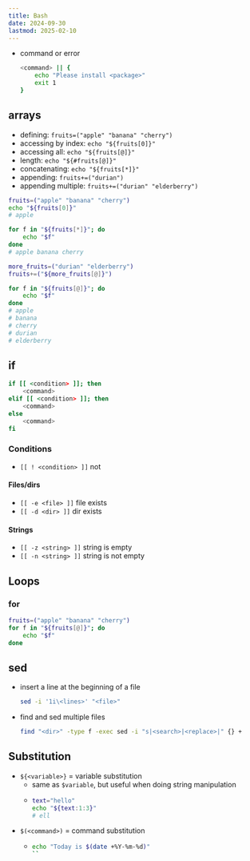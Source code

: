 ```yaml
---
title: Bash
date: 2024-09-30
lastmod: 2025-02-10
---
```


- command or error
    ```bash
    <command> || {
        echo "Please install <package>"
        exit 1
    }
    ```

## arrays
- defining: `fruits=("apple" "banana" "cherry")`
- accessing by index: `echo "${fruits[0]}"`
- accessing all: `echo "${fruits[@]}"`
- length: `echo "${#fruits[@]}"`
- concatenating: `echo "${fruits[*]}"`
- appending: `fruits+=("durian")`
- appending multiple: `fruits+=("durian" "elderberry")`

```bash
fruits=("apple" "banana" "cherry")
echo "${fruits[0]}"
# apple

for f in "${fruits[*]}"; do
    echo "$f"
done
# apple banana cherry

more_fruits=("durian" "elderberry")
fruits+=("${more_fruits[@]}")

for f in "${fruits[@]}"; do
    echo "$f"
done
# apple
# banana
# cherry
# durian
# elderberry
```


## if
```bash
if [[ <condition> ]]; then
    <command>
elif [[ <condition> ]]; then
    <command>
else
    <command>
fi
```

### Conditions
- `[[ ! <condition> ]]` not

#### Files/dirs
- `[[ -e <file> ]]` file exists
- `[[ -d <dir> ]]` dir exists

#### Strings
- `[[ -z <string> ]]` string is empty
- `[[ -n <string> ]]` string is not empty


## Loops
### for
```bash
fruits=("apple" "banana" "cherry")
for f in "${fruits[@]}"; do
    echo "$f"
done
```

## sed
- insert a line at the beginning of a file
    ```bash
    sed -i '1i\<lines>' "<file>"
    ```
- find and sed multiple files
    ```bash
    find "<dir>" -type f -exec sed -i "s|<search>|<replace>|" {} +
    ```


## Substitution
- `${<variable>}` = variable substitution
    * same as `$variable`, but useful when doing string manipulation
    * ```bash
      text="hello"
      echo "${text:1:3}"
      # ell
      ```
- `$(<command>)` = command substitution
    * ```bash
      echo "Today is $(date +%Y-%m-%d)"
      ``
